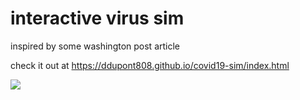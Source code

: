 # interactive virus sim

inspired by some washington post article

check it out at https://ddupont808.github.io/covid19-sim/index.html

![](https://i.imgur.com/mwH9EjQ.png)

